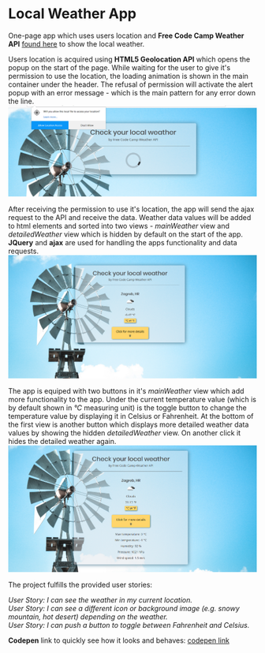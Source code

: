# Local Weather App

One-page app which uses users location and **Free Code Camp Weather API** [found here](https://fcc-weather-api.glitch.me/) to show the local weather.

Users location is acquired using **HTML5 Geolocation API** which opens the popup on the start of the page.
While waiting for the user to give it's permission to use the location, the loading animation is shown in the main container under the header.
The refusal of permission will activate the alert popup with an error message - which is the main pattern for any error down the line.
![Screenshot](https://github.com/matijagalina/LocalWeather-FCC/blob/master/img/screenshot1.PNG)

After receiving the permission to use it's location, the app will send the ajax request to the API and receive the data.
Weather data values will be added to html elements and sorted into two views - *mainWeather* view and *detailedWeather* view which is hidden by default on the start of the app. **JQuery** and **ajax** are used for handling the apps functionality and data requests.
![Screenshot2](https://github.com/matijagalina/LocalWeather-FCC/blob/master/img/screenshot2.PNG)

The app is equiped with two buttons in it's *mainWeather* view which add more functionality to the app. Under the current temperature value (which is by default shown in *°C* measuring unit) is the toggle button to change the temperature value by displaying it in Celsius or Fahrenheit.
At the bottom of the first view is another button which displays more detailed weather data values by showing the hidden *detailedWeather* view. On another click it hides the detailed weather again.
![Screenshot3](https://github.com/matijagalina/LocalWeather-FCC/blob/master/img/screenshot3.PNG)

The project fulfills the provided user stories:

*User Story: I can see the weather in my current location.*<br>
*User Story: I can see a different icon or background image (e.g. snowy mountain, hot desert) depending on the weather.*<br>
*User Story: I can push a button to toggle between Fahrenheit and Celsius.*

**Codepen** link to quickly see how it looks and behaves: [codepen link](https://codepen.io/matijagalina/pen/YeWMXo)
